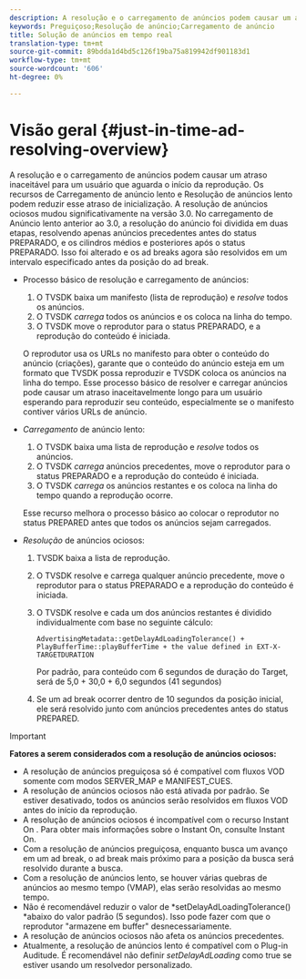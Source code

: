 ```yaml
---
description: A resolução e o carregamento de anúncios podem causar um atraso inaceitável para um usuário que aguarda o início da reprodução. Os recursos de Carregamento de anúncio lento e Resolução de anúncios lento podem reduzir esse atraso de inicialização. A resolução de anúncios ociosos mudou significativamente na versão 3.0. No carregamento de Anúncio lento anterior ao 3.0, a resolução do anúncio foi dividida em duas etapas, resolvendo apenas anúncios precedentes antes do status PREPARADO, e os cilindros médios e posteriores após o status PREPARADO. Isso foi alterado e os ad breaks agora são resolvidos em um intervalo especificado antes da posição do ad break.
keywords: Preguiçoso;Resolução de anúncio;Carregamento de anúncio
title: Solução de anúncios em tempo real
translation-type: tm+mt
source-git-commit: 89bdda1d4bd5c126f19ba75a819942df901183d1
workflow-type: tm+mt
source-wordcount: '606'
ht-degree: 0%

---
```



# Visão geral {#just-in-time-ad-resolving-overview}

A resolução e o carregamento de anúncios podem causar um atraso inaceitável para um usuário que aguarda o início da reprodução. Os recursos de Carregamento de anúncio lento e Resolução de anúncios lento podem reduzir esse atraso de inicialização. A resolução de anúncios ociosos mudou significativamente na versão 3.0. No carregamento de Anúncio lento anterior ao 3.0, a resolução do anúncio foi dividida em duas etapas, resolvendo apenas anúncios precedentes antes do status PREPARADO, e os cilindros médios e posteriores após o status PREPARADO. Isso foi alterado e os ad breaks agora são resolvidos em um intervalo especificado antes da posição do ad break.

* Processo básico de resolução e carregamento de anúncios:

   1. O TVSDK baixa um manifesto (lista de reprodução) e *resolve* todos os anúncios.
   1. O TVSDK *carrega* todos os anúncios e os coloca na linha do tempo.
   1. O TVSDK move o reprodutor para o status PREPARADO, e a reprodução do conteúdo é iniciada.

   O reprodutor usa os URLs no manifesto para obter o conteúdo do anúncio (criações), garante que o conteúdo do anúncio esteja em um formato que TVSDK possa reproduzir e TVSDK coloca os anúncios na linha do tempo. Esse processo básico de resolver e carregar anúncios pode causar um atraso inaceitavelmente longo para um usuário esperando para reproduzir seu conteúdo, especialmente se o manifesto contiver vários URLs de anúncio.

* *Carregamento* de anúncio lento:

   1. O TVSDK baixa uma lista de reprodução e *resolve* todos os anúncios.
   1. O TVSDK *carrega* anúncios precedentes, move o reprodutor para o status PREPARADO e a reprodução do conteúdo é iniciada.
   1. O TVSDK *carrega* os anúncios restantes e os coloca na linha do tempo quando a reprodução ocorre.

   Esse recurso melhora o processo básico ao colocar o reprodutor no status PREPARED antes que todos os anúncios sejam carregados.

* *Resolução* de anúncios ociosos:

   1. TVSDK baixa a lista de reprodução.
   1. O TVSDK resolve e carrega qualquer anúncio precedente, move o reprodutor para o status PREPARADO e a reprodução do conteúdo é iniciada.
   1. O TVSDK resolve e cada um dos anúncios restantes é dividido individualmente com base no seguinte cálculo:

      `AdvertisingMetadata::getDelayAdLoadingTolerance() + PlayBufferTime::playBufferTime + the value defined in EXT-X-TARGETDURATION`

      Por padrão, para conteúdo com 6 segundos de duração do Target, será de 5,0 + 30,0 + 6,0 segundos (41 segundos)

   1. Se um ad break ocorrer dentro de 10 segundos da posição inicial, ele será resolvido junto com anúncios precedentes antes do status PREPARED.

>[!IMPORTANT]
>
>**Fatores a serem considerados com a resolução de anúncios ociosos:**
>
>* A resolução de anúncios preguiçosa só é compatível com fluxos VOD somente com modos SERVER_MAP e MANIFEST_CUES.
>* A resolução de anúncios ociosos não está ativada por padrão. Se estiver desativado, todos os anúncios serão resolvidos em fluxos VOD antes do início da reprodução.
>* A resolução de anúncios ociosos é incompatível com o recurso Instant On . Para obter mais informações sobre o Instant On, consulte Instant On.
>* Com a resolução de anúncios preguiçosa, enquanto busca um avanço em um ad break, o ad break mais próximo para a posição da busca será resolvido durante a busca.
>* Com a resolução de anúncios lento, se houver várias quebras de anúncios ao mesmo tempo (VMAP), elas serão resolvidas ao mesmo tempo.
>* Não é recomendável reduzir o valor de *setDelayAdLoadingTolerance() *abaixo do valor padrão (5 segundos). Isso pode fazer com que o reprodutor &quot;armazene em buffer&quot; desnecessariamente.
>* A resolução de anúncios ociosos não afeta os anúncios precedentes.
>* Atualmente, a resolução de anúncios lento é compatível com o Plug-in Auditude. É recomendável não definir *setDelayAdLoading* como true se estiver usando um resolvedor personalizado.

>


